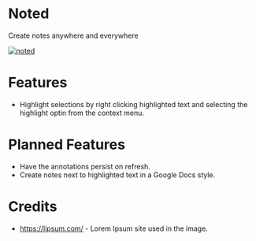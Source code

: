 # Noted
Create notes anywhere and everywhere

[![noted](https://i.imgur.com/lR6DBkY.png)]()

# Features
  - Highlight selections by right clicking highlighted text and selecting the highlight optin from the context menu.
  
# Planned Features
  - Have the annotations persist on refresh.
  - Create notes next to highlighted text in a Google Docs style.
# Credits
  - https://lipsum.com/ - Lorem Ipsum site used in the image.
 
